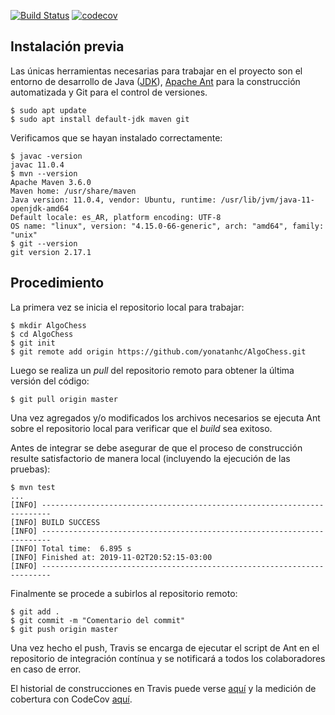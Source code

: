 [![Build Status](https://travis-ci.org/yonatanhc/AlgoChess.svg?branch=master)](https://travis-ci.org/yonatanhc/AlgoChess)
[![codecov](https://codecov.io/gh/yonatanhc/AlgoChess/branch/master/graph/badge.svg)](https://codecov.io/gh/yonatanhc/AlgoChess)


## Instalación previa

Las únicas herramientas necesarias para trabajar en el proyecto son el entorno de desarrollo de Java ([JDK](https://www.oracle.com/technetwork/java/javase/downloads/jdk8-downloads-2133151.html)), [Apache Ant](https://ant.apache.org/) para la construcción automatizada y Git para el control de versiones.

```console
$ sudo apt update
$ sudo apt install default-jdk maven git
```

Verificamos que se hayan instalado correctamente:

```console
$ javac -version
javac 11.0.4
$ mvn --version
Apache Maven 3.6.0
Maven home: /usr/share/maven
Java version: 11.0.4, vendor: Ubuntu, runtime: /usr/lib/jvm/java-11-openjdk-amd64
Default locale: es_AR, platform encoding: UTF-8
OS name: "linux", version: "4.15.0-66-generic", arch: "amd64", family: "unix"
$ git --version
git version 2.17.1
```

## Procedimiento

La primera vez se inicia el repositorio local para trabajar:

```console
$ mkdir AlgoChess
$ cd AlgoChess
$ git init
$ git remote add origin https://github.com/yonatanhc/AlgoChess.git
```

Luego se realiza un *pull* del repositorio remoto para obtener la última versión del código:

```console
$ git pull origin master
```

Una vez agregados y/o modificados los archivos necesarios se ejecuta Ant sobre el repositorio local para verificar que el *build* sea exitoso.

Antes de integrar se debe asegurar de que el proceso de construcción resulte satisfactorio de manera local (incluyendo la ejecución de las pruebas):

```console
$ mvn test
...
[INFO] ------------------------------------------------------------------------
[INFO] BUILD SUCCESS
[INFO] ------------------------------------------------------------------------
[INFO] Total time:  6.895 s
[INFO] Finished at: 2019-11-02T20:52:15-03:00
[INFO] ------------------------------------------------------------------------
```

Finalmente se procede a subirlos al repositorio remoto:

```console
$ git add .
$ git commit -m "Comentario del commit"
$ git push origin master
```

Una vez hecho el push, Travis se encarga de ejecutar el script de Ant en el repositorio de integración contínua y se notificará a todos los colaboradores en caso de error.

El historial de construcciones en Travis puede verse [aquí](https://travis-ci.org/yonatanhc/AlgoChess/builds) y la medición de cobertura con CodeCov [aquí](https://codecov.io/gh/yonatanhc/AlgoChess).
